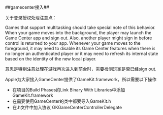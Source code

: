 ##gamecenter接入##

关于登录授权处理注意点：

 Games that support multitasking should take special note of this behavior. When your game moves into the background, the player may launch the Game Center app and sign out. Also, another player might sign in before control is returned to your app. Whenever your game moves to the foreground, it may need to disable its Game Center features when there is no longer an authenticated player or it may need to refresh its internal state based on the identity of the new local player.

意思是特别注意处理在游戏再次进入到前台时，需要检测玩家是否已经sign out.



Apple为大家接入GameCenter提供了GameKit.framework，所以需要以下操作

* 在项目的Build Phases的Link Binary With Libraries中添加GameKit.framework
* 在需要使用GameCenter的类中都要导入GameKit.h
* 在.h文件中加入协议 GKGameCenterControllerDelegate

